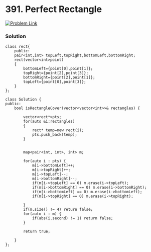 # 391. Perfect Rectangle

[![Problem Link](https://github.com/HimanshuMude/30-Days-6-Companies/blob/main/Himanshu%20Mude/assets/lc.svg)](https://leetcode.com/problems/perfect-rectangle/description/)

### Solution
```
class rect{
    public:
    pair<int,int> topLeft,topRight,bottomLeft,bottomRight;
    rect(vector<int>point)
    {
        bottomLeft={point[0],point[1]};
        topRight={point[2],point[3]};
        bottomRight={point[2],point[1]};
        topLeft={point[0],point[3]};
    }
};

class Solution {
public:
    bool isRectangleCover(vector<vector<int>>& rectangles) {

        vector<rect*>pts;
        for(auto &i:rectangles)
        {
            rect* temp=new rect(i);
            pts.push_back(temp);
        }


        map<pair<int, int>, int> m;

        for(auto i : pts) {
            m[i->bottomLeft]++;
            m[i->topRight]++;
            m[i->topLeft]--;
            m[i->bottomRight]--;
            if(m[i->topLeft] == 0) m.erase(i->topLeft);
            if(m[i->bottomRight] == 0) m.erase(i->bottomRight);
            if(m[i->bottomLeft] == 0) m.erase(i->bottomLeft);
            if(m[i->topRight] == 0) m.erase(i->topRight);

        }
        if(m.size() != 4) return false;
        for(auto i : m) {
            if(abs(i.second) != 1) return false;
        }

        return true;

    }
};
```